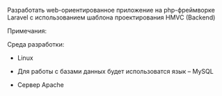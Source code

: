 Разработать web-ориентированное приложение на php-фреймворке Laravel с использованием шаблона проектирования HMVC (Backend)

Примечания:

Среда разработки:

- Linux

- Для работы с базами данных будет использоватся язык – MySQL

- Сервер Apache
